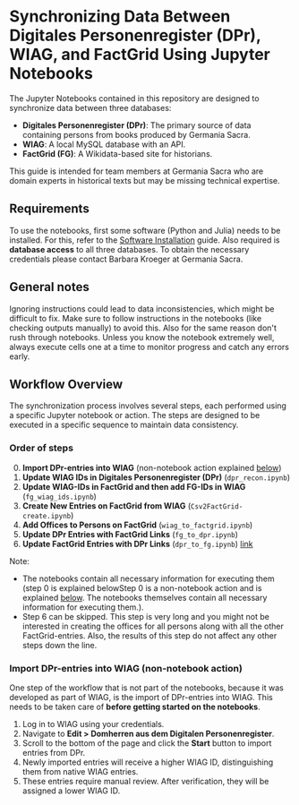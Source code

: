 # Synchronizing Data Between Digitales Personenregister (DPr), WIAG, and FactGrid Using Jupyter Notebooks

The Jupyter Notebooks contained in this repository are designed to synchronize data between three databases:

- **Digitales Personenregister (DPr)**: The primary source of data containing persons from books produced by Germania Sacra.
- **WIAG**: A local MySQL database with an API.
- **FactGrid (FG)**: A Wikidata-based site for historians.

This guide is intended for team members at Germania Sacra who are domain experts in historical texts but may be missing technical expertise.

## Requirements

To use the notebooks, first some software (Python and Julia) needs to be installed. For this, refer to the [Software Installation](https://github.com/WIAG-ADW-GOE/sync_notebooks/blob/main/docs/Installation.md) guide. Also required is **database access** to all three databases. To obtain the necessary credentials please contact Barbara Kroeger at Germania Sacra.

## General notes
Ignoring instructions could lead to data inconsistencies, which might be difficult to fix. Make sure to follow instructions in the notebooks (like checking outputs manually) to avoid this. Also for the same reason don't rush through notebooks. Unless you know the notebook extremely well, always execute cells one at a time to monitor progress and catch any errors early.

## Workflow Overview

The synchronization process involves several steps, each performed using a specific Jupyter notebook or action. The steps are designed to be executed in a specific sequence to maintain data consistency.

### Order of steps

0. **Import DPr-entries into WIAG** (non-notebook action explained [below](#import-dpr-entries-into-wiag-non-notebook-action))
1. **Update WIAG IDs in Digitales Personenregister (DPr)** (`dpr_recon.ipynb`)
2. **Update WIAG-IDs in FactGrid and then add FG-IDs in WIAG** (`fg_wiag_ids.ipynb`)
3. **Create New Entries on FactGrid from WIAG** (`Csv2FactGrid-create.ipynb`)
4. **Add Offices to Persons on FactGrid** (`wiag_to_factgrid.ipynb`)
5. **Update DPr Entries with FactGrid Links** (`fg_to_dpr.ipynb`)
6. **Update FactGrid Entries with DPr Links** (`dpr_to_fg.ipynb`)
[link](https://github.com/WIAG-ADW-GOE/sync_notebooks/blob/main/wiag_to_factgrid.ipynb#parse-begin-and-end-date-from-the-wiag-data)

Note:
- The notebooks contain all necessary information for executing them (step 0 is explained belowStep 0 is a non-notebook action and is explained [below](#import-dpr-entries-into-wiag-non-notebook-action). The notebooks themselves contain all necessary information for executing them.).
- Step 6 can be skipped. This step is very long and you might not be interested in creating the offices for all persons along with all the other FactGrid-entries. Also, the results of this step do not affect any other steps down the line.

### Import DPr-entries into WIAG (non-notebook action)

One step of the workflow that is not part of the notebooks, because it was developed as part of WIAG, is the import of DPr-entries into WIAG. This needs to be taken care of **before getting started on the notebooks**.

1. Log in to WIAG using your credentials.
2. Navigate to **Edit > Domherren aus dem Digitalen Personenregister**.
3. Scroll to the bottom of the page and click the **Start** button to import entries from DPr.
4. Newly imported entries will receive a higher WIAG ID, distinguishing them from native WIAG entries.
5. These entries require manual review. After verification, they will be assigned a lower WIAG ID.
